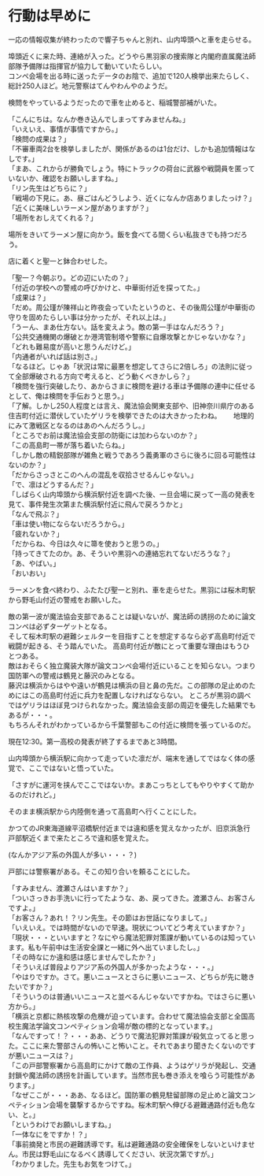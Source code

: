 # 行動は早めに

一応の情報収集が終わったので響子ちゃんと別れ、山内埠頭へと車を走らせる。

埠頭近くに来た時、連絡が入った。どうやら黒羽家の捜索隊と内閣府直属魔法師部隊予備隊は指揮官が協力して動いていたらしい。  
コンペ会場を出る時に送ったデータのお陰で、追加で120人検挙出来たらしく、総計250人ほど。地元警察はてんやわんやのようだ。

検問をやっているようだったので車を止めると、稲城警部補がいた。

「こんにちは。なんか巻き込んでしまってすみませんね。」  
「いえいえ、事情が事情ですから。」  
「検問の成果は？」  
「不審車両2台を検挙しましたが、関係があるのは1台だけ、しかも追加情報はなしです。」  
「まあ、これからが勝負でしょう。特にトラックの荷台に武器や戦闘員を匿っていないか、確認をお願いしますね。」  
「リン先生はどちらに？」  
「戦場の下見に。あ、昼ごはんどうしよう、近くになんか店ありましたっけ？」  
「近くに美味しいラーメン屋がありますが？」  
「場所をおしえてくれる？」

場所をきいてラーメン屋に向かう。飯を食べてる間くらい私抜きでも持つだろう。

店に着くと聖一と鉢合わせした。

「聖一？今朝ぶり。どの辺にいたの？」  
「付近の学校への警戒の呼びかけと、中華街付近を探ってた。」  
「成果は？」  
「だめ。周公瑾が陳祥山と昨夜会っていたというのと、その後周公瑾が中華街の守りを固めたらしい事は分かったが、それ以上は。」  
「うーん、まあ仕方ない。話を変えよう。敵の第一手はなんだろう？」  
「公共交通機関の爆破とか港湾管制塔や警察に自爆攻撃とかじゃないかな？」  
「どれも難易度が高いと思うんだけど。」  
「内通者がいれば話は別さ。」  
「なるほど。じゃあ「状況は常に最悪を想定してさらに2倍しろ」の法則に従って全部爆破される方向で考えると、どう動くべきかしら？」  
「検問を強行突破したり、あからさまに検問を避ける車は予備隊の連中に任せるとして、俺は検問を手伝おうと思う。」  
「了解。しかし250人程度とは言え、魔法協会関東支部や、旧神奈川県庁のある住吉町付近に潜伏していたゲリラを検挙できたのは大きかったわね。　　
地理的にみて激戦区となるのはあのへんだろうし。」  
「ところでお前は魔法協会支部の防衛には加わらないのか？」  
「この高島町一帯が落ち着いたらね。」  
「しかし敵の精鋭部隊が雑魚と戦うであろう義勇軍のさらに後ろに回る可能性はないのか？」  
「だからさっさとこのへんの混乱を収拾させるんじゃない。」  
「で、凛はどうするんだ？」  
「しばらく山内埠頭から横浜駅付近を調べた後、一旦会場に戻って一高の発表を見て、事件発生次第また横浜駅付近に飛んで戻ろうかと」  
「なんで飛ぶ？」  
「車は使い物にならないだろうから。」  
「疲れないか？」  
「だからね、今日は久々に箒を使おうと思うの。」  
「持ってきてたのか。あ、そういや黒羽への連絡忘れてないだろうな？」  
「あ、やばい。」  
「おいおい」

ラーメンを食べ終わり、ふたたび聖一と別れ、車を走らせた。黒羽には桜木町駅から野毛山付近の警戒をお願いした。

敵の第一波が魔法協会支部であることは疑いないが、魔法師の誘拐のために論文コンペは必ずターゲットとなる。  
そして桜木町駅の避難シェルターを目指すことを想定するなら必ず高島町付近で戦闘が起きる、そう踏んでいた。
高島町付近が敵にとって重要な理由はもうひとつある。  
敵はおそらく独立魔装大隊が論文コンペ会場付近にいることを知らない。つまり国防軍への警戒は鶴見と藤沢のみとなる。  
藤沢は横浜からはやや遠いが鶴見は横浜の目と鼻の先だ。この部隊の足止めのためにはこの高島町付近に兵力を配置しなければならない。
ところが黒羽の調べではゲリラはほぼ見つけられなかった。魔法協会支部の周辺を優先した結果でもあるが・・・。  
もちろんそれがわかっているから千葉警部もこの付近に検問を張っているのだ。

現在12:30。第一高校の発表が終了するまであと3時間。

山内埠頭から横浜駅に向かって走っていた凛だが、端末を通してではなく体の感覚で、ここではないと悟っていた。

「さすがに運河を挟んでここではないか。まあこっちとしてもやりやすくて助かるのだけれど。」

そのまま横浜駅から内陸側を通って高島町へ行くことにした。

かつてのJR東海道線平沼橋駅付近までは違和感を覚えなかったが、旧京浜急行戸部駅近くまで来たところで違和感を覚えた。

(なんかアジア系の外国人が多い・・・？)

戸部には警察署がある。そこの知り合いを頼ることにした。

「すみません、渡瀬さんはいますか？」  
「ついさっきお手洗いに行ってたような、あ、戻ってきた。渡瀬さん、お客さんですよ。」  
「お客さん？あれ！？リン先生。その節はお世話になりまして。」  
「いえいえ。では時間がないので早速。現状についてどう考えていますか？」  
「現状・・・といいますと？なにやら魔法犯罪対策課が動いているのは知っています。私も午前中は生活安全課と一緒に外へ出ていましたし。」  
「その時なにか違和感は感じませんでしたか？」  
「そういえば普段よりアジア系の外国人が多かったような・・・。」  
「やはりですか。さて。悪いニュースとさらに悪いニュース、どちらが先に聴きたいですか？」  
「そういうのは普通いいニュースと並べるんじゃないですかね。ではさらに悪い方から。」  
「横浜と京都に熱核攻撃の危機が迫っています。合わせて魔法協会支部と全国高校生魔法学論文コンペティション会場が敵の標的となっています。」  
「なんですって！？・・・ああ、どうりで魔法犯罪対策課が殺気立ってると思った。ここに来た警部さんの怖いこと怖いこと。それであまり聞きたくないのですが悪いニュースは？」  
「この戸部警察署から高島町にかけて敵の工作員、ようはゲリラが発起し、交通封鎖や魔法師の誘拐を計画しています。当然市民も巻き添えを喰らう可能性があります。」  
「なぜここが・・・ああ、なるほど。国防軍の鶴見駐留部隊の足止めと論文コンペティション会場を襲撃するからですね。桜木町駅へ伸びる避難通路付近も危ない、と。」  
「というわけでお願いしますね。」  
「一体なにをですか！？」  
「事前摘発と市民の避難誘導です。私は避難通路の安全確保をしないといけません。市民は野毛山になるべく誘導してください、状況次第ですが。」  
「わかりました。先生もお気をつけて。」
